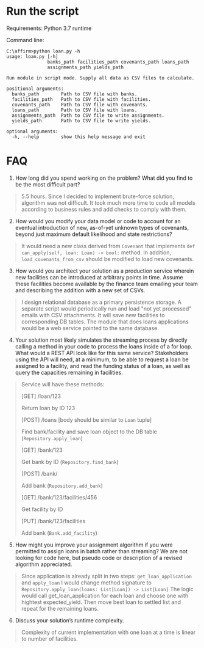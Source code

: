 # Run the script

Requirements: Python 3.7 runtime

Command line:
```
C:\affirm>python loan.py -h
usage: loan.py [-h]
               banks_path facilities_path covenants_path loans_path
               assignments_path yields_path

Run module in script mode. Supply all data as CSV files to calculate.

positional arguments:
  banks_path        Path to CSV file with banks.
  facilities_path   Path to CSV file with facilities.
  covenants_path    Path to CSV file with covenants.
  loans_path        Path to CSV file with loans.
  assignments_path  Path to CSV file to write assignments.
  yields_path       Path to CSV file to write yields.

optional arguments:
  -h, --help        show this help message and exit
```

# FAQ
1. How long did you spend working on the problem? What did you find to be the most
difficult part?
> 5.5 hours. Since I decided to implement brute-force solution, algorithm was not difficult.
> It took much more time to code all models according to business rules and add checks to comply with them.

2. How would you modify your data model or code to account for an eventual introduction
of new, as-of-yet unknown types of covenants, beyond just maximum default likelihood
and state restrictions?

> It would need a new class derived from `Covenant` that implements `def can_apply(self, loan: Loan) -> bool:` method.
> In addition, `load_covenants_from_csv` should be modified to load new covenants.

3. How would you architect your solution as a production service wherein new facilities can
be introduced at arbitrary points in time. Assume these facilities become available by the
finance team emailing your team and describing the addition with a new set of CSVs.

> I design relational database as a primary persistence storage.
> A separate script would periodically run and load "not yet processed" emails with CSV attachments.
> It will save new facilities to corresponding DB tables.
> The module that does loans applications would be a web service pointed to the same database.

4. Your solution most likely simulates the streaming process by directly calling a method in
your code to process the loans inside of a for loop. What would a REST API look like for
this same service? Stakeholders using the API will need, at a minimum, to be able to
request a loan be assigned to a facility, and read the funding status of a loan, as well as
query the capacities remaining in facilities.

> Service will have these methods:
> 
> [GET] /loan/123
>
> Return loan by ID 123
>
> [POST] /loans [body should be similar to `Loan` tuple]
> 
> Find bank/facility and save loan object to the DB table (`Repository.apply_loan`)
>
> [GET] /bank/123
>
> Get bank by ID (`Repository.find_bank`)
>
> [POST] /bank/
>
> Add bank (`Repository.add_bank`)
>
> [GET] /bank/123/facilities/456
>
> Get facility by ID
>
> [PUT] /bank/123/facilities
>
> Add bank (`Bank.add_facility`)

5. How might you improve your assignment algorithm if you were permitted to assign loans
in batch rather than streaming? We are not looking for code here, but pseudo code or
description of a revised algorithm appreciated.

> Since application is already split in two steps: `get_loan_application` and `apply_loan`
> I would change method signature to `Repository.apply_loan(loans: List[Loan]) -> List[Loan]`
> The logic would call get_loan_application for each loan and choose one with hightest expected_yield.
> Then move best loan to settled list and repeat for the remaining loans. 

6. Discuss your solution’s runtime complexity.

> Complexity of current implementation with one loan at a time is linear to number of facilities.